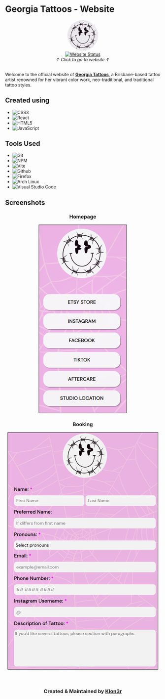 # Georgia Tattoos - Website

<div align="center">
  <img style="background-color: white; border-radius: 50%; width: 100px;"src="./screenshot/logo-white-background.png">
  <br>
  <a href="http://www.georgiatattoos.com.au">
    <img src="https://img.shields.io/website?url=http%3A//www.georgiatattoos.com.au" alt="Website Status">
  </a>
  <br>
  <em>↑ Click to go to website ↑</em>
  <br>
  <br>
  <p align="left">Welcome to the official website of <a href="http://www.georgiatattoos.com.au"><strong>Georgia Tattoos</strong></a>, a Brisbane-based tattoo artist renowned for her vibrant color work, neo-traditional, and traditional tattoo styles.</p> 
</div>

## Created using

- ![CSS3](https://img.shields.io/badge/css3-%231572B6.svg?style=for-the-badge&logo=css3&logoColor=white)
- ![React](https://shields.io/badge/react-black?logo=react&style=for-the-badge)
- ![HTML5](https://img.shields.io/badge/html5-%23E34F26.svg?style=for-the-badge&logo=html5&logoColor=white)
- ![JavaScript](https://img.shields.io/badge/javascript-%23323330.svg?style=for-the-badge&logo=javascript&logoColor=%23F7DF1E)

## Tools Used

- ![Git](https://img.shields.io/badge/GIT-E44C30?style=for-the-badge&logo=git&logoColor=white)
- ![NPM](https://img.shields.io/badge/NPM-%23CB3837.svg?style=for-the-badge&logo=npm&logoColor=white)
- ![Vite](https://img.shields.io/badge/vite-%23646CFF.svg?style=for-the-badge&logo=vite&logoColor=white)
- ![Github](https://img.shields.io/badge/GitHub-100000?style=for-the-badge&logo=github&logoColor=white)
- ![Firefox](https://img.shields.io/badge/Firefox-FF7139?style=for-the-badge&logo=Firefox-Browser&logoColor=white)
- ![Arch Linux](https://img.shields.io/badge/Arch%20Linux-1793D1?logo=arch-linux&logoColor=fff&style=for-the-badge)
- ![Visual Studio Code](https://img.shields.io/badge/Visual%20Studio%20Code-0078d7.svg?style=for-the-badge&logo=visual-studio-code&logoColor=white)

## Screenshots

<div align="center">
<h3>Homepage</h3>
<img src="./screenshot/homepage-screenshot.png" alt="Homepage screenshot">

<h3>Booking</h3>
<img src="./screenshot/booking-screenshot.png" alt="Booking screenshot">
</div>
<br><br>
<div align="center"><h3>Created & Maintained by <a href="https://github.com/Klon3r">Klon3r</a></h3></div>
